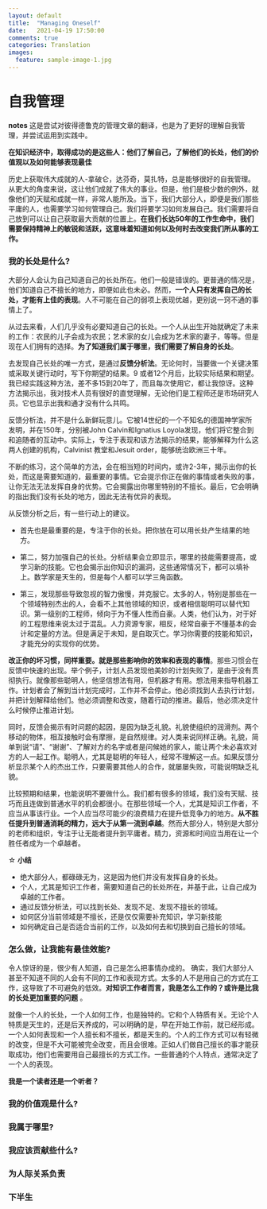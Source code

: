 ```yaml
---
layout: default
title:  "Managing Oneself"
date:   2021-04-19 17:50:00
comments: true
categories: Translation
images:
  feature: sample-image-1.jpg
---
```


# 自我管理  
**notes** 这是尝试对彼得德鲁克的管理文章的翻译，也是为了更好的理解自我管理，并尝试运用到实践中。

**在知识经济中，取得成功的是这些人：他们了解自己，了解他们的长处，他们的价值观以及如何能够表现最佳**

  历史上获取伟大成就的人-拿破仑，达芬奇，莫扎特，总是能够很好的自我管理。从更大的角度来说，这让他们成就了伟大的事业。但是，他们是极少数的例外，就像他们的天赋和成就一样，非常人能所及。当下，我们大部分人，即便是我们那些平庸的人，也需要学习如何管理自己。我们将要学习如何发展自己。我们需要将自己放到可以让自己获取最大贡献的位置上。**在我们长达50年的工作生命中，我们需要保持精神上的敏锐和活跃，这意味着知道如何以及何时去改变我们所从事的工作。**


### 我的长处是什么?  

   大部分人会认为自己知道自己的长处所在。他们一般是错误的。更普通的情况是，他们知道自己不擅长的地方，即便如此也未必。然而，**一个人只有发挥自己的长处，才能有上佳的表现**。人不可能在自己的弱项上表现优越，更别说一窍不通的事情上了。

  从过去来看，人们几乎没有必要知道自己的长处。一个人从出生开始就确定了未来的工作：农民的儿子会成为农民；艺术家的女儿会成为艺术家的妻子，等等。但是现在人们拥有的选择。**为了知道我们属于哪里，我们需要了解自身的长处**。

  去发现自己长处的唯一方式，是通过**反馈分析法**。无论何时，当要做一个关键决策或采取关键行动时，写下你期望的结果。9 或者12个月后，比较实际结果和期望。我已经实践这种方法，差不多15到20年了，而且每次使用它，都让我惊讶。这种方法揭示出，我对技术人员有很好的直觉理解，无论他们是工程师还是市场研究人员。它也显示出我和通才没有什么共鸣。

  反馈分析法，并不是什么新鲜玩意儿。它被14世纪的一个不知名的德国神学家所发明，并在150年，分别被John Calvin和Ignatius Loyola发现，他们将它整合到和追随者的互动中。实际上，专注于表现和该方法揭示的结果，能够解释为什么这两人创建的机构，Calvinist 教堂和Jesuit order，能够统治欧洲三十年。

  不断的练习，这个简单的方法，会在相当短的时间内，或许2-3年，揭示出你的长处，而这是需要知道的，最重要的事情。它会提示你正在做的事情或者失败的事，让你无法无法发挥自身的优势。它会揭露出你哪里特别的不擅长。最后，它会明确的指出我们没有长处的地方，因此无法有优异的表现。

  从反馈分析之后，有一些行动上的建议。
  
  * 首先也是最重要的是，专注于你的长处。把你放在可以用长处产生结果的地方。

  * 第二，努力加强自己的长处。分析结果会立即显示，哪里的技能需要提高，或学习新的技能。它也会揭示出你知识的漏洞，这些通常情况下，都可以填补上。数学家是天生的，但是每个人都可以学三角函数。

  * 第三，发现那些导致忽视的智力傲慢，并克服它。太多的人，特别是那些在一个领域特别杰出的人，会看不上其他领域的知识，或者相信聪明可以替代知识。第一级别的工程师，倾向于为不懂人性而自豪。人类，他们认为，对于好的工程思维来说太过于混乱。人力资源专家，相反，经常自豪于不懂基本的会计和定量的方法。但是满足于未知，是自取灭亡。学习你需要的技能和知识，才能充分的实现你的优势。

**改正你的坏习惯，同样重要。就是那些影响你的效率和表现的事情**。那些习惯会在反馈中快速的出现。举个例子，计划人员发现他美妙的计划失败了，是由于没有贯彻执行。就像那些聪明人，他坚信想法有用，但机器才有用。想法用来指导机器工作。计划者会了解到当计划完成时，工作并不会停止。他必须找到人去执行计划，并把计划解释给他们。他必须调整和改变，随着行动的推进。最后，他必须决定什么时候停止推进计划。

  同时，反馈会揭示有时问题的起因，是因为缺乏礼貌。礼貌使组织的润滑剂。两个移动的物体，相互接触时会有摩擦，是自然规律。对人类来说同样正确。礼貌，简单到说“请”、“谢谢”、了解对方的名字或者是问候她的家人，能让两个未必喜欢对方的人一起工作。聪明人，尤其是聪明的年轻人，经常不理解这一点。如果反馈分析显示某个人的杰出工作，只要需要其他人的合作，就屡屡失败，可能说明缺乏礼貌。

  比较预期和结果，也能说明不要做什么。我们都有很多的领域，我们没有天赋、技巧而且连做到普通水平的机会都很小。在那些领域一个人，尤其是知识工作者，不应当从事该行业。一个人应当尽可能少的浪费精力在提升低竞争力的地方。**从不胜任提升到普通消耗的精力，远大于从第一流到卓越**。然而大部分人，特别是大部分的老师和组织，专注于让无能者提升到平庸者。精力，资源和时间应当用在让一个胜任者成为一个卓越者。

  ☆ **小结**  
  * 绝大部分人，都碌碌无为，这是因为他们并没有发挥自身的长处。
  * 个人，尤其是知识工作者，需要知道自己的长处所在，并基于此，让自己成为卓越的工作者。
  * 通过反馈分析法，可以找到长处、发现不足、发现不擅长的领域。
  * 如何区分当前领域是不擅长，还是仅仅需要补充知识，学习新技能
  * 如何确定自己是否适合当前的工作，以及如何去和切换到自己擅长的领域。


### 怎么做，让我能有最佳效能?   
令人惊讶的是，很少有人知道，自己是怎么把事情办成的。 确实，我们大部分人甚至不知道不同的人会有不同的工作和表现方式。太多的人不是用自己的方式在工作，这导致了不可避免的低效。**对知识工作者而言，我是怎么工作的？或许是比我的长处更加重要的问题** 。

就像一个人的长处，一个人如何工作，也是独特的。它和个人特质有关。无论个人特质是天生的，还是后天养成的，可以明确的是，早在开始工作前，就已经形成。一个人如何表现和一个人擅长和不擅长，都是天生的。个人的工作方式可以有轻微的改变，但是不大可能被完全改变，而且会很难。正如人们做自己擅长的事才能获取成功，他们也需要用自己最擅长的方式工作。一些普通的个人特点，通常决定了一个人的表现。

**我是一个读者还是一个听者？**
### 我的价值观是什么?  
### 我属于哪里?  
### 我应该贡献些什么?  
### 为人际关系负责  
### 下半生  
